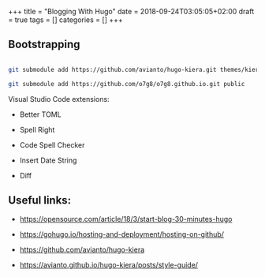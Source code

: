 +++
title = "Blogging With Hugo"
date = 2018-09-24T03:05:05+02:00
draft = true
tags = []
categories = []
+++


## Bootstrapping

```bash

git submodule add https://github.com/avianto/hugo-kiera.git themes/kiera

git submodule add https://github.com/o7g8/o7g8.github.io.git public


```

Visual Studio Code extensions: 

* Better TOML

* Spell Right

* Code Spell Checker

* Insert Date String

* Diff

## Useful links:

* <https://opensource.com/article/18/3/start-blog-30-minutes-hugo>

* <https://gohugo.io/hosting-and-deployment/hosting-on-github/>

* <https://github.com/avianto/hugo-kiera>

* <https://avianto.github.io/hugo-kiera/posts/style-guide/>